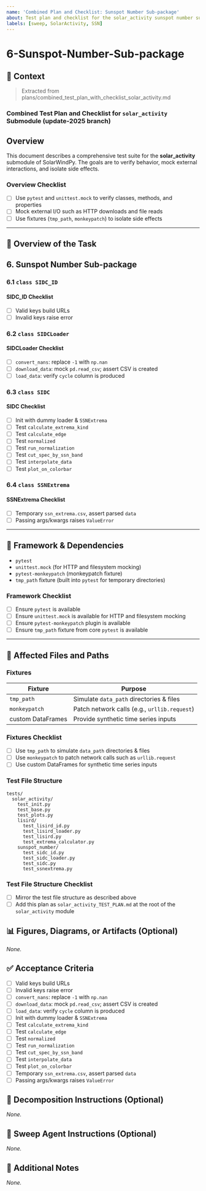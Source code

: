 ```yaml
---
name: 'Combined Plan and Checklist: Sunspot Number Sub-package'
about: Test plan and checklist for the solar_activity sunspot number sub-package.
labels: [sweep, SolarActivity, SSN]
---
```


# 6-Sunspot-Number-Sub-package

## 🧠 Context

> Extracted from plans/combined_test_plan_with_checklist_solar_activity.md

<!-- markdownlint-disable-next-line MD013 -->

### Combined Test Plan and Checklist for `solar_activity` Submodule (update-2025 branch)

## Overview

This document describes a comprehensive test suite for the **solar_activity**
submodule of SolarWindPy. The goals are to verify behavior, mock external
interactions, and isolate side effects.

### Overview Checklist

- [ ] Use `pytest` and `unittest.mock` to verify classes, methods, and properties
- [ ] Mock external I/O such as HTTP downloads and file reads
- [ ] Use fixtures (`tmp_path`, `monkeypatch`) to isolate side effects

______________________________________________________________________

## 🎯 Overview of the Task

## 6. Sunspot Number Sub-package

### 6.1 `class SIDC_ID`

#### SIDC_ID Checklist

- [ ] Valid keys build URLs
- [ ] Invalid keys raise error

### 6.2 `class SIDCLoader`

#### SIDCLoader Checklist

- [ ] `convert_nans`: replace `-1` with `np.nan`
- [ ] `download_data`: mock `pd.read_csv`; assert CSV is created
- [ ] `load_data`: verify `cycle` column is produced

### 6.3 `class SIDC`

#### SIDC Checklist

- [ ] Init with dummy loader & `SSNExtrema`
- [ ] Test `calculate_extrema_kind`
- [ ] Test `calculate_edge`
- [ ] Test `normalized`
- [ ] Test `run_normalization`
- [ ] Test `cut_spec_by_ssn_band`
- [ ] Test `interpolate_data`
- [ ] Test `plot_on_colorbar`

### 6.4 `class SSNExtrema`

#### SSNExtrema Checklist

- [ ] Temporary `ssn_extrema.csv`, assert parsed `data`
- [ ] Passing args/kwargs raises `ValueError`

______________________________________________________________________

## 🔧 Framework & Dependencies

- `pytest`
- `unittest.mock` (for HTTP and filesystem mocking)
- `pytest-monkeypatch` (monkeypatch fixture)
- `tmp_path` fixture (built into `pytest` for temporary directories)

### Framework Checklist

- [ ] Ensure `pytest` is available
- [ ] Ensure `unittest.mock` is available for HTTP and filesystem mocking
- [ ] Ensure `pytest-monkeypatch` plugin is available
- [ ] Ensure `tmp_path` fixture from core `pytest` is available

______________________________________________________________________

## 📂 Affected Files and Paths

### Fixtures

| Fixture | Purpose |
| ----------------- | -------------------------------------------- |
| `tmp_path` | Simulate `data_path` directories & files |
| `monkeypatch` | Patch network calls (e.g., `urllib.request`) |
| custom DataFrames | Provide synthetic time series inputs |

### Fixtures Checklist

- [ ] Use `tmp_path` to simulate `data_path` directories & files
- [ ] Use `monkeypatch` to patch network calls such as `urllib.request`
- [ ] Use custom DataFrames for synthetic time series inputs

### Test File Structure

```text
tests/
  solar_activity/
    test_init.py
    test_base.py
    test_plots.py
    lisird/
      test_lisird_id.py
      test_lisird_loader.py
      test_lisird.py
      test_extrema_calculator.py
    sunspot_number/
      test_sidc_id.py
      test_sidc_loader.py
      test_sidc.py
      test_ssnextrema.py
```

### Test File Structure Checklist

- [ ] Mirror the test file structure as described above
- [ ] Add this plan as `solar_activity_TEST_PLAN.md` at the root of the
  `solar_activity` module

## 📊 Figures, Diagrams, or Artifacts (Optional)

_None._

## ✅ Acceptance Criteria

- [ ] Valid keys build URLs
- [ ] Invalid keys raise error
- [ ] `convert_nans`: replace `-1` with `np.nan`
- [ ] `download_data`: mock `pd.read_csv`; assert CSV is created
- [ ] `load_data`: verify `cycle` column is produced
- [ ] Init with dummy loader & `SSNExtrema`
- [ ] Test `calculate_extrema_kind`
- [ ] Test `calculate_edge`
- [ ] Test `normalized`
- [ ] Test `run_normalization`
- [ ] Test `cut_spec_by_ssn_band`
- [ ] Test `interpolate_data`
- [ ] Test `plot_on_colorbar`
- [ ] Temporary `ssn_extrema.csv`, assert parsed `data`
- [ ] Passing args/kwargs raises `ValueError`

## 🧩 Decomposition Instructions (Optional)

_None._

## 🤖 Sweep Agent Instructions (Optional)

_None._

## 💬 Additional Notes

_None._
